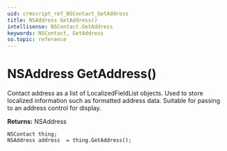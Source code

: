 ```yaml
---
uid: crmscript_ref_NSContact_GetAddress
title: NSAddress GetAddress()
intellisense: NSContact.GetAddress
keywords: NSContact, GetAddress
so.topic: reference
---
```


# NSAddress GetAddress()

Contact address as  a list of LocalizedFieldList objects. Used to store localized information such as formatted address data. Suitable for passing to an address control for display.

**Returns:** NSAddress

```crmscript
NSContact thing;
NSAddress address  = thing.GetAddress();
```

